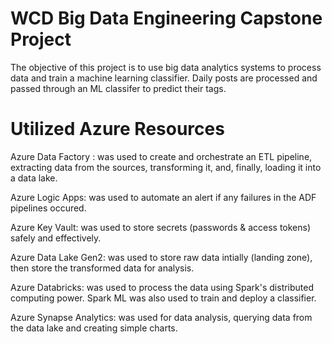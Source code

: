 # WCD Big Data Engineering Capstone Project
The objective of this project is to use big data analytics systems to process data and train a machine learning classifier. 
Daily posts are processed and passed through an ML classifer to predict their tags.

# Utilized Azure Resources
Azure Data  Factory : was used to create and orchestrate an ETL pipeline, extracting data from the sources, transforming it, and, finally, loading it into a data lake.

Azure Logic Apps:  was used to automate an alert if any failures in the ADF pipelines occured.

Azure Key Vault: was used to store secrets (passwords & access tokens) safely and effectively.

Azure Data Lake Gen2: was used to store raw data intially (landing zone), then store the transformed data for analysis.

Azure Databricks: was used to process the data using Spark's distributed computing power. Spark ML was also used to train and deploy a classifier.

Azure Synapse Analytics: was used for data analysis, querying data from the data lake and creating simple charts.
